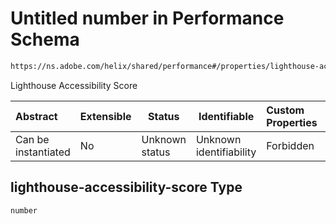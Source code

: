 # Untitled number in Performance Schema

```txt
https://ns.adobe.com/helix/shared/performance#/properties/lighthouse-accessibility-score
```

Lighthouse Accessibility Score


| Abstract            | Extensible | Status         | Identifiable            | Custom Properties | Additional Properties | Access Restrictions | Defined In                                                                  |
| :------------------ | ---------- | -------------- | ----------------------- | :---------------- | --------------------- | ------------------- | --------------------------------------------------------------------------- |
| Can be instantiated | No         | Unknown status | Unknown identifiability | Forbidden         | Allowed               | none                | [performance.schema.json\*](performance.schema.json "open original schema") |

## lighthouse-accessibility-score Type

`number`
